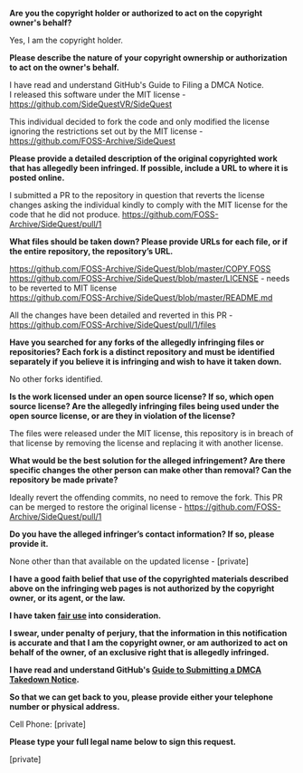 **Are you the copyright holder or authorized to act on the copyright owner's behalf?**

Yes, I am the copyright holder.

**Please describe the nature of your copyright ownership or authorization to act on the owner's behalf.**

I have read and understand GitHub's Guide to Filing a DMCA Notice.  
I released this software under the MIT license - https://github.com/SideQuestVR/SideQuest

This individual decided to fork the code and only modified the license ignoring the restrictions set out by the MIT license - https://github.com/FOSS-Archive/SideQuest

**Please provide a detailed description of the original copyrighted work that has allegedly been infringed. If possible, include a URL to where it is posted online.**

I submitted a PR to the repository in question that reverts the license changes asking the individual kindly to comply with the MIT license for the code that he did not produce. https://github.com/FOSS-Archive/SideQuest/pull/1

**What files should be taken down? Please provide URLs for each file, or if the entire repository, the repository’s URL.**

https://github.com/FOSS-Archive/SideQuest/blob/master/COPY.FOSS  
https://github.com/FOSS-Archive/SideQuest/blob/master/LICENSE - needs to be reverted to MIT license  
https://github.com/FOSS-Archive/SideQuest/blob/master/README.md  

All the changes have been detailed and reverted in this PR - https://github.com/FOSS-Archive/SideQuest/pull/1/files

**Have you searched for any forks of the allegedly infringing files or repositories? Each fork is a distinct repository and must be identified separately if you believe it is infringing and wish to have it taken down.**

No other forks identified.

**Is the work licensed under an open source license? If so, which open source license? Are the allegedly infringing files being used under the open source license, or are they in violation of the license?**

The files were released under the MIT license, this repository is in breach of that license by removing the license and replacing it with another license.

**What would be the best solution for the alleged infringement? Are there specific changes the other person can make other than removal? Can the repository be made private?**

Ideally revert the offending commits, no need to remove the fork. This PR can be merged to restore the original license - https://github.com/FOSS-Archive/SideQuest/pull/1

**Do you have the alleged infringer’s contact information? If so, please provide it.**

None other than that available on the updated license - [private]

**I have a good faith belief that use of the copyrighted materials described above on the infringing web pages is not authorized by the copyright owner, or its agent, or the law.**

**I have taken <a href="https://www.lumendatabase.org/topics/22">fair use</a> into consideration.**

**I swear, under penalty of perjury, that the information in this notification is accurate and that I am the copyright owner, or am authorized to act on behalf of the owner, of an exclusive right that is allegedly infringed.**

**I have read and understand GitHub's <a href="https://docs.github.com/articles/guide-to-submitting-a-dmca-takedown-notice/">Guide to Submitting a DMCA Takedown Notice</a>.**

**So that we can get back to you, please provide either your telephone number or physical address.**

Cell Phone: [private]

**Please type your full legal name below to sign this request.**

[private]
